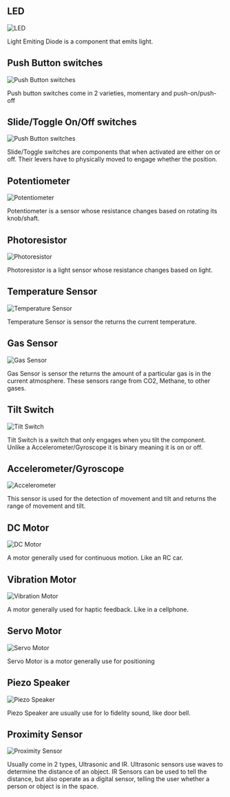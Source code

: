 ## LED
![LED](../files/parts/led.png)

Light Emiting Diode is a component that emits light.

## Push Button switches

![Push Button switches](../files/parts/pushbutton.png)

Push button switches come in 2 varieties, momentary and push-on/push-off

## Slide/Toggle On/Off switches

![Push Button switches](../files/parts/slide.png)

Slide/Toggle switches are components that when activated are either on or off. Their levers have to physically moved to engage whether the position.

## Potentiometer

![Potentiometer](../files/parts/potentiometer.png)

Potentiometer is a sensor whose resistance changes based on rotating its knob/shaft.

## Photoresistor

![Photoresistor](../files/parts/photoresistor.png)

Photoresistor is a light sensor whose resistance changes based on light.

## Temperature Sensor

![Temperature Sensor](../files/parts/tempsensor.png)

Temperature Sensor is sensor the returns the current temperature.

## Gas Sensor

![Gas Sensor](../files/parts/gassensor.png)

Gas Sensor is sensor the returns the amount of a particular gas is in the current atmosphere. These sensors range from CO2, Methane, to other gases.

## Tilt Switch

![Tilt Switch](../files/parts/tiltswitch.png)

Tilt Switch is a switch that only engages when you tilt the component. Unlike a Accelerometer/Gyroscope it is binary meaning it is on or off.


## Accelerometer/Gyroscope
![Accelerometer](https://www.iotone.com/files/term/accelerometer_6.jpg)

This sensor is used for the detection of movement and tilt and returns the range of movement and tilt.


## DC Motor
![DC Motor](../files/parts/dcmotor.png)

A motor generally used for continuous motion. Like an RC car.

## Vibration Motor
![Vibration Motor](../files/parts/vibrationmotor.png)

A motor generally used for haptic feedback. Like in a cellphone.

## Servo Motor
![Servo Motor](../files/parts/servomotor.png)

Servo Motor is a motor generally use for positioning

## Piezo Speaker
![Piezo Speaker](../files/parts/piezo.png)

Piezo Speaker are usually use for lo fidelity sound, like door bell.

## Proximity Sensor
![Proximity Sensor](../files/parts/proximitysensor.png)

Usually come in 2 types, Ultrasonic and IR. Ultrasonic sensors use waves to determine the distance of an object. IR Sensors can be used to tell the distance, but also operate as a digital sensor, telling the user whether a person or object is in the space.
